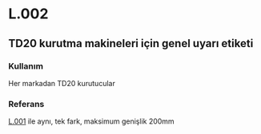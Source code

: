 # L.002

## TD20 kurutma makineleri için genel uyarı etiketi

### Kullanım

Her markadan TD20 kurutucular

### Referans

[L.001](./L.001.md) ile aynı, tek fark, maksimum genişlik 200mm